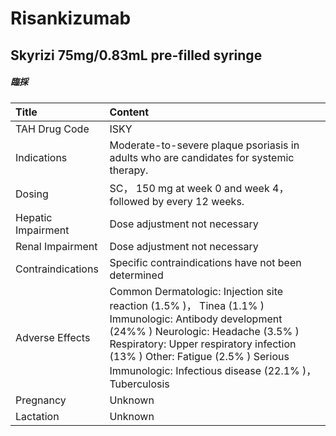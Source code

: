 # Risankizumab

## Skyrizi 75mg/0.83mL pre-filled syringe

##### 臨採

| Title              | Content                                                                                                                                                                                                                                                                            |
|:-------------------|:-----------------------------------------------------------------------------------------------------------------------------------------------------------------------------------------------------------------------------------------------------------------------------------|
| TAH Drug Code      | ISKY                                                                                                                                                                                                                                                                               |
| Indications        | Moderate-to-severe plaque psoriasis in adults who are candidates for systemic therapy.                                                                                                                                                                                             |
| Dosing             | SC， 150 mg at week 0 and week 4， followed by every 12 weeks.                                                                                                                                                                                                                     |
| Hepatic Impairment | Dose adjustment not necessary                                                                                                                                                                                                                                                      |
| Renal Impairment   | Dose adjustment not necessary                                                                                                                                                                                                                                                      |
| Contraindications  | Specific contraindications have not been determined                                                                                                                                                                                                                                |
| Adverse Effects    | Common Dermatologic: Injection site reaction (1.5% )， Tinea (1.1% ) Immunologic: Antibody development (24%% ) Neurologic: Headache (3.5% ) Respiratory: Upper respiratory infection (13% ) Other: Fatigue (2.5% ) Serious Immunologic: Infectious disease (22.1% )， Tuberculosis |
| Pregnancy          | Unknown                                                                                                                                                                                                                                                                            |
| Lactation          | Unknown                                                                                                                                                                                                                                                                            |


